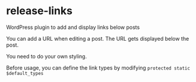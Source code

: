 # release-links
WordPress plugin to add and display links below posts

You can add a URL when editing a post. The URL gets displayed below the post.

You need to do your own styling. 

Before usage, you can define the link types by modifying `protected static $default_types`
